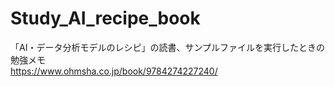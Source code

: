 # Study_AI_recipe_book
「AI・データ分析モデルのレシピ」の読書、サンプルファイルを実行したときの勉強メモ  
https://www.ohmsha.co.jp/book/9784274227240/
